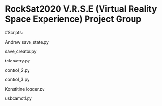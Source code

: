 # RockSat2020 V.R.S.E (Virtual Reality Space Experience) Project Group

#Scripts:

Andrew
save_state.py


save_creator.py


telemetry.py


control_2.py


control_3.py


Konstitine 
logger.py


usbcamctl.py
